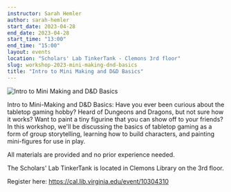 ```yaml
---
instructor: Sarah Hemler
author: sarah-hemler
start_date: 2023-04-28
end_date: 2023-04-28
start_time: "13:00"
end_time: "15:00"
layout: events
location: "Scholars' Lab TinkerTank - Clemons 3rd floor"
slug: workshop-2023-mini-making-dnd-basics
title: "Intro to Mini Making and D&D Basics"
---
```


![Intro to Mini Making and D&D Basics](/assets/post-media/workshops/dnd.jpg)

Intro to Mini-Making and D&D Basics: Have you ever been curious about the
tabletop gaming hobby? Heard of Dungeons and Dragons, but not sure how it
works? Want to paint a tiny figurine that you can show off to your friends? In
this workshop, we'll be discussing the basics of tabletop gaming as a form of
group storytelling, learning how to build characters, and painting mini-figures
for use in play.

All materials are provided and no prior experience needed.

The Scholars' Lab TinkerTank is located in Clemons Library on the 3rd floor.


Register here: [https://cal.lib.virginia.edu/event/10304310 ](https://cal.lib.virginia.edu/event/10304310)

